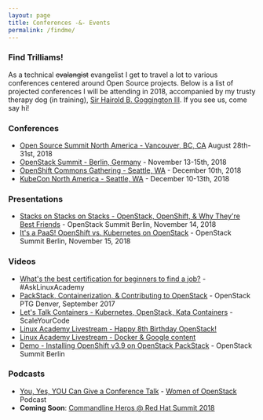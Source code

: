 ```yaml
---
layout: page
title: Conferences -&- Events
permalink: /findme/
---
```


### Find Trilliams!

As a technical ~~evalangist~~ evangelist I get to travel a lot to various
conferences centered around Open Source projects. Below is a list of projected
conferences I will be attending in 2018, accompanied by my trusty therapy dog
(in training), [Sir Hairold B. Goggington III][goggy]. If you see us, come say hi!

### Conferences

- [Open Source Summit North America - Vancouver, BC, CA][ossna] August 28th-31st, 2018
- [OpenStack Summit - Berlin, Germany][berlin] - November 13-15th, 2018
- [OpenShift Commons Gathering - Seattle, WA][ocg18] - December 10th, 2018
- [KubeCon North America - Seattle, WA][kube18] - December 10-13th, 2018

### Presentations

- [Stacks on Stacks on Stacks - OpenStack, OpenShift, & Why They're Best
  Friends][22041] - OpenStack Summit Berlin, November 14, 2018
- [It's a PaaS! OpenShift vs. Kubernetes on OpenStack][22003] - OpenStack
  Summit Berlin, November 15, 2018

### Videos

- [What's the best certification for beginners to find a job?][laquestions] -
  #AskLinuxAcademy
- [PackStack, Containerization, & Contributing to OpenStack][ptgvid1] - OpenStack
  PTG Denver, September 2017
- [Let's Talk Containers - Kubernetes, OpenStack, Kata Containers][lasyc] -
  ScaleYourCode
- [Linux Academy Livestream - Happy 8th Birthday OpenStack!][os8th]
- [Linux Academy Livestream - Docker & Google content][lalivestream]
- [Demo - Installing OpenShift v3.9 on OpenStack PackStack][osdemo] -
  OpenStack Summit Berlin

### Podcasts

- [You, Yes, YOU Can Give a Conference Talk][woocast] - [Women of OpenStack][woo] Podcast
- **Coming Soon**: [Commandline Heros @ Red Hat Summit 2018][clh]


[kube18]: https://events.linuxfoundation.org/events/kubecon-cloudnativecon-north-america-2018/
[ocg18]: https://commons.openshift.org/gatherings/Seattle_2018.html
[osdemo]: https://youtu.be/Hshndx23oEc
[goggy]: https://instagram.com/goggy3stax/
[ptgvid1]: https://www.youtube.com/watch?v=UnOnDWsU4RI&t=5s
[laquestions]: https://www.youtube.com/watch?v=8XYCfTo_ZsY
[lasyc]: https://www.youtube.com/watch?v=2Cn2zO_Vdws&t=1s
[os8th]: https://www.youtube.com/watch?v=uUbJju7BvEQ
[ossna]: https://events.linuxfoundation.org/events/open-source-summit-north-america-2018/
[ocb]: #
[lalivestream]: https://www.youtube.com/watch?v=F0f9WmxdSts
[22041]: https://www.openstack.org/summit/berlin-2018/summit-schedule/events/22041/stacks-on-stacks-on-stacks-openstack-openshift-and-why-theyre-best-friends
[oldstax]: https://www.openstack.org/summit/berlin-2018/vote-for-speakers#/22041
[22003]: https://www.openstack.org/summit/berlin-2018/summit-schedule/events/22003/its-a-paas-openshift-vs-kubernetes-on-openstack 
[old-vote]: https://www.openstack.org/summit/berlin-2018/vote-for-speakers#/22003
[berlin]: https://www.openstack.org/summit/berlin-2018/
[ptg]: https://www.openstack.org/ptg/
[woo]: https://wiki.openstack.org/wiki/Women_of_OpenStack
[woocast]: http://3e0938c72320c1e97db5-a29d7d5063cc8716c60b936b269f2da7.r31.cf1.rackcdn.com/woo%20cfp%20talk.mp3
[clh]: #
